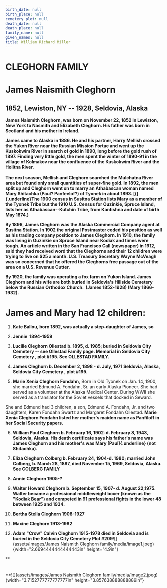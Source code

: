 ```yaml
---
birth_date: null
birth_place: null
cemetery_plot: null
death_date: null
death_place: null
family_name: null
given_names: null
title: William Richard Miller
---
```


# CLEGHORN FAMILY

# James Naismith Cleghorn

## 1852, Lewiston, NY -- 1928, Seldovia, Alaska

**James Naismith Cleghorn, was born on November 22, 1852
in Lewiston, New York to Nasmith and Elizabeth Cleghorn. His father was
born in Scotland and his mother in Ireland.**

**James came to Alaska in 1886. He and his partner, Harry Mellish
crossed the Yukon River near the Russian Mission Portae and went up the
Kuskokwim River in search of gold in 1890, long before the gold rush of
1897. Finding very little gold, the men spent the winter of 1890-91 in
the village of Kolmakov near the confluence of the Kuskokwim River and
the Holitna River.\
\
The next season, Mellish and Cleghorn searched the Mulchatna River area
but found only small quantities of super-fine gold. In 1892, the men
split up and Cleghorn went on to marry an Athabascan woman named Mary
Shitachka (Paul? Panfeelof?) of Tyonek in about 1893. [(]{.underline}The
1900 census in Susitna Station lists Mary as a member of the Tyonek
Tribe but the 1910 U.S. Census for Ouzinkie, Spruce Island, lists her as
Athabascan\--Kutchin Tribe, from Kantishna and date of birth May
1874.)**

**By 1896, James Cleghorn was the Alaska Commercial Company agent at
Susitna Station. In 1902 the original Postmaster ceded his position as
well as his trading company position to James Cleghorn. In 1910, the
family was living in Ouzinkie on Spruce Island near Kodiak and times
were tough. An article written in the San Francisco Call (newspaper) in
1912, said they had received word that the Cleghorns and their 12
children were trying to live on \$25 a month. U.S. Treasury Secretary
Wayne McVeagh was so concerned that he offered the Cleghorns free
passage out of the area on a U.S. Revenue Cutter.**

**By 1920, the family was operating a fox farm on Yukon Island. James
Cleghorn and his wife are both buried in Seldovia's Hillside Cemetery
below the Russian Orthodox Church.  (James 1852-1928) (Mary
1866-1932).**

# James and Mary had 12 children:

1.  **Kate Ballou, born 1892, was actually a step-daughter of James,
    so**

2.  **Jennie  1894-1959**

3.  **Lucille Cleghorn Ollestad b. 1895, d. 1985; buried
    in Seldovia City Cemetery -- see Ollestad Family page. Memorial in
    Seldovia City Cemetery , plot \#195. See OLLESTAD FAMILY.**

4.  **James Cleghorn b. December 2, 1898 - d. July, 1971
    Seldovia, Alaska, Seldovia City Cemetery , plot \#195.**

5.  **Marie Xenia Cleghorn Fondahn,** Born
    in Old Tyonek on Jan. 14, 1900, she married Edmund A. Fondahn, Sr.
    an early Alaska Pioneer. She had served as a volunteer at the Alaska
    Medical Center. During WWII she served as a translator for the
    Soviet vessels that docked in Seward.

She and Edmund had 3 children, a son, Edmund A. Fondahn, Jr. and two
daughters, Karen Fondahn Swartz and Margaret Fondahn Ollestad. **Marie
Xenia Cleghorn Fondahn listed her mother's maiden name as Panfiloff in
her Social Security papers.**

6.  **William Paul Cleghorn b. February 16, 1902-d.
    February 8, 1943, Seldovia, Alaska. His death certificate says his
    father\'s name was James Cleghorn and his mother\'s was Mary
    [Paul]{.underline} (not Shitachka).**

7.  **Eliza Cleghorn Colberg b. February 24, 1904-d. 1980;
    married John Colberg, b. March 28, 1887, died November
    15, 1969, Seldovia, Alaska. See COLBERG FAMILY**

8.  **Annie Cleghorn 1905-?**

9.  **Walter Howard Cleghorn b. September 15, 1907- d.
    August 22,1975. Walter became a professional middleweight boxer
    (known as the \"Kodiak Bear\") and competed in 91 professional
    fights in the lower 48 between 1925 and 1934.**

10. **Bertha Stella Cleghorn 1908-1927**

11. **Maxine Cleghorn 1913-1982**

12. **Adam "Crow" Calvin Cleghorn 1915-1978
    died in Seldovia and is buried in the Seldovia City Cemetery Plot
    \#209**![](assets/images/James Naismith Cleghorn family/media/image1.jpeg){width="2.6694444444444443in"
    height="4.9in"}

**\
\
\
**![](assets/images/James Naismith Cleghorn family/media/image2.jpeg){width="3.7152777777777777in"
height="3.857638888888889in"}
